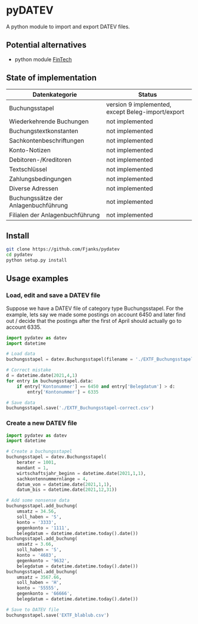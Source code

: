 # pyDATEV

A python module to import and export DATEV files.


## Potential alternatives 

* python module [FinTech](https://www.joonis.de/de/fintech/doc/)

## State of implementation


| Datenkategorie                        | Status                   |
|---------------------------------------|--------------------------|
| Buchungsstapel                        | version 9 implemented, except Beleg-import/export  |
| Wiederkehrende Buchungen              | not implemented          |
| Buchungstextkonstanten                | not implemented          |
| Sachkontenbeschriftungen              | not implemented          |
| Konto-Notizen                         | not implemented          |
| Debitoren-/Kreditoren                 | not implemented          |
| Textschlüssel                         | not implemented          |
| Zahlungsbedingungen                   | not implemented          |
| Diverse Adressen                      | not implemented          |
| Buchungssätze der Anlagenbuchführung  | not implemented          |
| Filialen der Anlagenbuchführung       | not implemented          |

## Install

```bash
git clone https://github.com/Fjanks/pydatev
cd pydatev
python setup.py install
```

## Usage examples

### Load, edit and save a DATEV file

Suppose we have a DATEV file of category type Buchungsstapel. For the example, lets say we made some postings on account 6450 and later find out / decide that the postings after the first of April should actually go to account 6335. 
```python
import pydatev as datev
import datetime

# Load data
buchungsstapel = datev.Buchungsstapel(filename = './EXTF_Buchungsstapel-incorrect.csv')

# Correct mistake
d = datetime.date(2021,4,1)
for entry in buchungsstapel.data:
    if entry['Kontonummer'] == 6450 and entry['Belegdatum'] > d:
        entry['Kontonummer'] = 6335

# Save data
buchungsstapel.save('./EXTF_Buchungsstapel-correct.csv')
```

### Create a new DATEV file

```python
import pydatev as datev
import datetime

# Create a buchungsstapel
buchungsstapel = datev.Buchungsstapel(
    berater = 1001,
    mandant = 1,
    wirtschaftsjahr_beginn = datetime.date(2021,1,1),
    sachkontennummernlänge = 4,
    datum_von = datetime.date(2021,1,1),
    datum_bis = datetime.date(2021,12,31))

# Add some nonsense data
buchungsstapel.add_buchung(
    umsatz = 34.56,
    soll_haben = 'S',
    konto = '3333',
    gegenkonto = '1111',
    belegdatum = datetime.datetime.today().date())
buchungsstapel.add_buchung(
    umsatz = 3.66,
    soll_haben = 'S',
    konto = '4683',
    gegenkonto = '9632',
    belegdatum = datetime.datetime.today().date())
buchungsstapel.add_buchung(
    umsatz = 3567.66,
    soll_haben = 'H',
    konto = '55555',
    gegenkonto = '66666',
    belegdatum = datetime.datetime.today().date())

# Save to DATEV file
buchungsstapel.save('EXTF_blablub.csv')
```
